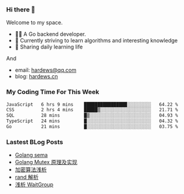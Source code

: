 ### Hi there 👋
Welcome to my space.

- 👨‍🦲 A Go backend developer. 
- 📕 Currently striving to learn algorithms and interesting knowledge
- 💪 Sharing daily learning life

And
- email: hardews@qq.com
- blog: [hardews.cn](hardews.cn)

### My Coding Time For This Week
<!--START_SECTION:waka-->

```txt
JavaScript   6 hrs 9 mins    ████████████████░░░░░░░░░   64.22 %
CSS          2 hrs 4 mins    █████▒░░░░░░░░░░░░░░░░░░░   21.71 %
SQL          28 mins         █▒░░░░░░░░░░░░░░░░░░░░░░░   04.93 %
TypeScript   24 mins         █░░░░░░░░░░░░░░░░░░░░░░░░   04.32 %
Go           21 mins         █░░░░░░░░░░░░░░░░░░░░░░░░   03.75 %
```

<!--END_SECTION:waka-->

### Lastest BLog Posts
<!-- BLOG-POST-LIST:START -->
- [Golang sema](https://hardews.cn/golang-sema)
- [Golang Mutex 原理及实现](https://hardews.cn/golang-mutex)
- [加密算法浅析](https://hardews.cn/encryption-algorithm)
- [rand 解析](https://hardews.cn/2023_go-rand)
- [浅析 WaitGroup](https://hardews.cn/go-waitgroup)
<!-- BLOG-POST-LIST:END -->

<!--
**Hardews/Hardews** is a ✨ _special_ ✨ repository because its `README.md` (this file) appears on your GitHub profile.

Here are some ideas to get you started:

- 🔭 I’m currently working on ...
- 🌱 I’m currently learning ...
- 👯 I’m looking to collaborate on ...
- 🤔 I’m looking for help with ...
- 💬 Ask me about ...
- 📫 How to reach me: ...
- 😄 Pronouns: ...
- ⚡ Fun fact: ...
-->
